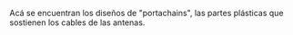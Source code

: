 <!--
SPDX-FileCopyrightText: 2023 Tecnología de Raíz <tecnologiaderaiz@disroot.org>

SPDX-License-Identifier: CC-BY-NC-4.0
-->

Acá se encuentran los diseños de "portachains", las partes plásticas que sostienen los cables de las antenas.
